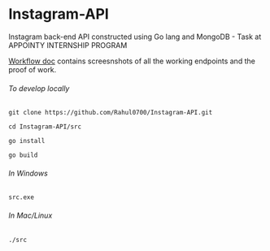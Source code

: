 # Instagram-API

Instagram back-end API constructed using Go lang and MongoDB - Task at APPOINTY INTERNSHIP PROGRAM

[Workflow doc](https://drive.google.com/file/d/1IOoEYcgiOo8ws6nrVd6kxVMIOSXm9L2J/view?usp=sharing) contains screesnshots of all the working endpoints and the proof of work.

###### To develop locally

```
git clone https://github.com/Rahul0700/Instagram-API.git

cd Instagram-API/src

go install

go build
```

###### In Windows

```
src.exe
```

###### In Mac/Linux

```
./src
```
